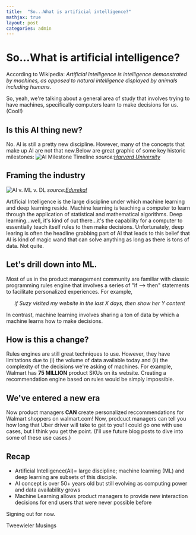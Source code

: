 ```yaml
---
title:  "So...What is artificial intelligence?"
mathjax: true
layout: post
categories: admin
---
```



# So...What is artificial intelligence?
According to Wikipedia: _Artificial Intelligence is intelligence demonstrated by machines, as opposed to natural intelligence displayed by animals including humans._

So, yeah, we're talking about a general area of study that involves trying to have machines, specifically computers learn to make decisions for us.  (Cool!)

## Is this AI thing new?  
No.  AI is still a pretty new discipline.  However, many of the concepts that make up AI are not that new.Below are great graphic of some key historic milestones:
![AI Milestone Timeline](https://i0.wp.com/sitn.hms.harvard.edu/wp-content/uploads/2017/08/Anyoha-SITN-Figure-2-AI-timeline-2.jpg?w=1261&ssl=1)
_source:[Harvard University](https://sitn.hms.harvard.edu/flash/2017/history-artificial-intelligence/ "Harvard SITN")_

## Framing the industry
![AI v. ML v. DL](https://d1jnx9ba8s6j9r.cloudfront.net/blog/wp-content/uploads/2018/03/AI-vs-ML-vs-Deep-Learning.png)
_source:[Edureka!](https://www.edureka.co/blog/ai-vs-machine-learning-vs-deep-learning/ "AI vs Machine Learning vs Deep Learning")_

Artificial Intelligence is the large discipline under which machine learning and deep learning reside.  Machine learning is teaching a computer to learn through the application of statistical and mathematical algorithms.  Deep learning...well, it's kind of out there...it's the capability for a computer to essentially teach itself rules to then make decisions.  Unfortunately, deep learing is often the headline grabbing part of AI that leads to this belief that AI is kind of magic wand that can solve anything as long as there is tons of data.  Not quite. 

## Let's drill down into ML.
Most of us in the product management community are familiar with classic programming rules engine that involves a series of "if --> then" statements to facilitate personalized experiences.  For example, 

_<center>if Suzy visited my website in the last X days, then show her Y content</center>_

In contrast, machine learning involves sharing a ton of data by which a machine learns how to make decisions.

## How is this a change?
Rules engines are still great techniques to use.  However, they have limitations due to (i) the volume of data available today and (ii) the complexity of the decisions we're asking of machines.  For example, Walmart has **75 MILLION** product SKUs on its website.  Creating a recommendation engine based on rules would be simply impossible.  
   
## We've entered a new era
Now product managers **CAN** create personalized reccommendations for Walmart shoppers on walmart.com!  Now, prodcuct managers can tell you how long that Uber driver will take to get to you!  I could go one with use cases, but I think you get the point.  (I'll use future blog posts to dive into some of these use cases.) 

## Recap
* Artificial Intelligence(AI)= large discipline; machine learning (ML) and deep learning are subsets of this disciple.
* AI concept is over 50+ years old but still evolving as computing power and data availability grows
* Machine Learning allows product managers to provide new interaction decisions for end users that were never possible before

Signing out for now.

Tweewieler Musings
